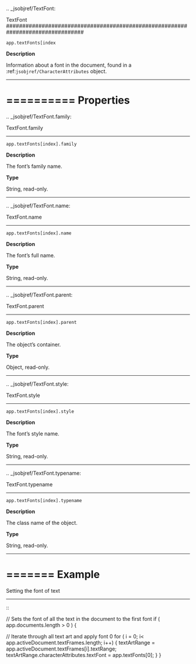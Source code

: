 .. _jsobjref/TextFont:

TextFont
################################################################################

``app.textFonts[index``

**Description**

Information about a font in the document, found in a :ref:`jsobjref/CharacterAttributes` object.

----

==========
Properties
==========

.. _jsobjref/TextFont.family:

TextFont.family
********************************************************************************

``app.textFonts[index].family``

**Description**

The font’s family name.

**Type**

String, read-only.

----

.. _jsobjref/TextFont.name:

TextFont.name
********************************************************************************

``app.textFonts[index].name``

**Description**

The font’s full name.

**Type**

String, read-only.

----

.. _jsobjref/TextFont.parent:

TextFont.parent
********************************************************************************

``app.textFonts[index].parent``

**Description**

The object’s container.

**Type**

Object, read-only.

----

.. _jsobjref/TextFont.style:

TextFont.style
********************************************************************************

``app.textFonts[index].style``

**Description**

The font’s style name.

**Type**

String, read-only.

----

.. _jsobjref/TextFont.typename:

TextFont.typename
********************************************************************************

``app.textFonts[index].typename``

**Description**

The class name of the object.

**Type**

String, read-only.

----

=======
Example
=======

Setting the font of text
********************************************************************************

::

  // Sets the font of all the text in the document to the first font
  if ( app.documents.length > 0 ) {

  // Iterate through all text art and apply font 0
    for ( i = 0; i< app.activeDocument.textFrames.length; i++) {
      textArtRange = app.activeDocument.textFrames[i].textRange;
      textArtRange.characterAttributes.textFont = app.textFonts[0];
    }
  }

